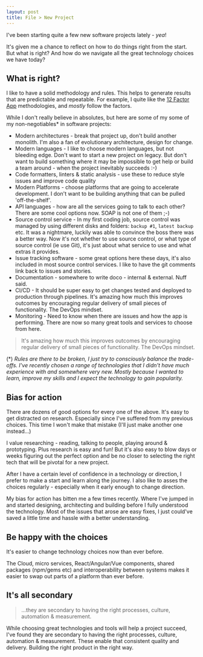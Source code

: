 ```yaml
---
layout: post
title: File > New Project
---
```


I've been starting quite a few new software projects lately - *yea*! 

It's given me a chance to reflect on how to do things right from the start. But what is right? And how do we navigate all the great technology choices we have today?

## What is right?

I like to have a solid methodology and rules. This helps to generate results that are predictable and repeatable. For example, I quite like the [12 Factor App](https://12factor.net) methodologies, and _mostly_ follow the factors. 

While I don't really believe in absolutes, but here are some of my some of my non-negotiables* in software projects:

- Modern architectures - break that project up, don't build another monolith. I'm also a fan of evolutionary architecture, design for change.
- Modern languages - I like to choose modern languages, but not bleeding edge. Don't want to start a new project on legacy. But don't want to build something where it may be impossible to get help or build a team around - when the project inevitably succeeds :-) 
- Code formatters, linters & static analysis - use these to reduce style issues and improve code quality 
- Modern Platforms - choose platforms that are going to accelerate development. I don't want to be building anything that can be pulled 'off-the-shelf'.
- API languages - how are all the services going to talk to each other? There are some cool options now. SOAP is not one of them ;-)
- Source control service - In my first coding job, source control was managed by using different disks and folders: `backup #1`, `latest backup` etc. It was a nightmare, luckily was able to convince the boss there was a better way. Now it's not whether to use source control, or what type of source control (ie use Git), it's just about what service to use and what extras it provides.
- Issue tracking software - some great options here these days, it's also included in most source control services. I like to have the git comments link back to issues and stories.
- Documentation - somewhere to write doco - internal & external. Nuff said.
- CI/CD - It should be super easy to get changes tested and deployed to production through pipelines. It's amazing how much this improves outcomes by encouraging regular delivery of small pieces of functionality. The DevOps mindset.
- Monitoring - Need to know when there are issues and how the app is performing. There are now so many great tools and services to choose from here.

> It's amazing how much this improves outcomes by encouraging regular delivery of small pieces of functionality. The DevOps mindset.

(*) _Rules are there to be broken, I just try to consciously balance the trade-offs. I've recently chosen a range of technologies that I didn't have much experience with and somewhere very new. Mostly because I wanted to learn, improve my skills and I expect the technology to gain popularity._

## Bias for action

There are dozens of good options for every one of the above. It's easy to get distracted on research. Especially since I've suffered from my previous choices. This time I won't make that mistake (I'll just make another one instead...)

I value researching - reading, talking to people, playing around & prototyping. Plus research is easy and fun! But it's also easy to blow days or weeks figuring out the perfect option and be no closer to selecting the right tech that will be pivotal for a new project. 

After I have a certain level of confidence in a technology or direction, I prefer to make a start and learn along the journey. I also like to asses the choices regularly - especially when it early enough to change direction.

My bias for action has bitten me a few times recently. Where I've jumped in and started designing, architecting and building before I fully understood the technology. Most of the issues that arose are easy fixes, I just could've saved a little time and hassle with a better understanding.

## Be happy with the choices

It's easier to change technology choices now than ever before. 

The Cloud, micro services, React/Angular/Vue components, shared packages (npm/gems etc) and interoperability between systems makes it easier to swap out parts of a platform than ever before. 

## It's all secondary

> ...they are secondary to having the right processes, culture, automation & measurement.

While choosing great technologies and tools will help a project succeed, I've found they are secondary to having the right processes, culture, automation & measurement. These enable that consistent quality and delivery. Building the right product in the right way. 

